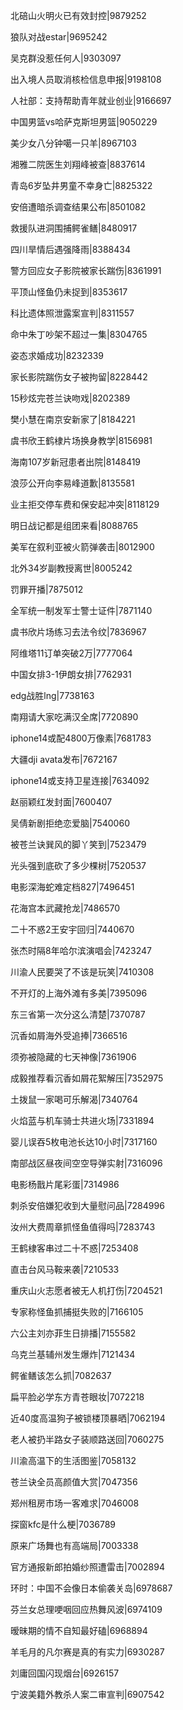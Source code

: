 北碚山火明火已有效封控|9879252

狼队对战estar|9695242

吴克群没惹任何人|9303097

出入境人员取消核检信息申报|9198108

人社部：支持帮助青年就业创业|9166697

中国男篮vs哈萨克斯坦男篮|9050229

美少女八分钟噶一只羊|8967103

湘雅二院医生刘翔峰被查|8837614

青岛6岁坠井男童不幸身亡|8825322

安倍遭暗杀调查结果公布|8501082

救援队进洞围捕鳄雀鳝|8480917

四川旱情后遇强降雨|8388434

警方回应女子影院被家长踹伤|8361991

平顶山怪鱼仍未捉到|8353617

科比遗体照泄露案宣判|8311557

命中朱丁吵架不超过一集|8304765

姿态求婚成功|8232339

家长影院踹伤女子被拘留|8228442

15秒炫完苍兰诀吻戏|8202389

樊小慧在南京安新家了|8184221

虞书欣王鹤棣片场换身教学|8156981

海南107岁新冠患者出院|8148419

浪莎公开向李易峰道歉|8135581

业主拒交停车费和保安起冲突|8118129

明日战记都是组团来看|8088765

美军在叙利亚被火箭弹袭击|8012900

北外34岁副教授离世|8005242

罚罪开播|7875012

全军统一制发军士警士证件|7871140

虞书欣片场练习去法令纹|7836967

阿维塔11订单突破2万|7777064

中国女排3-1伊朗女排|7762931

edg战胜lng|7738163

南翔请大家吃满汉全席|7720890

iphone14或配4800万像素|7681783

大疆dji avata发布|7672167

iphone14或支持卫星连接|7634092

赵丽颖红发封面|7600407

吴倩新剧拒绝恋爱脑|7540060

被苍兰诀巽风的脚丫笑到|7523479

光头强到底砍了多少棵树|7520537

电影深海蛇难定档827|7496451

花海宫本武藏抢龙|7486570

二十不惑2王安宇回归|7440670

张杰时隔8年哈尔滨演唱会|7423247

川渝人民要哭了不该是玩笑|7410308

不开灯的上海外滩有多美|7395096

东三省第一次分这么清楚|7370787

沉香如屑海外受追捧|7366516

须弥被隐藏的七天神像|7361906

成毅推荐看沉香如屑花絮解压|7352975

土拨鼠一家喝可乐解渴|7340764

火焰蓝与机车骑士共进火场|7331894

婴儿误吞5枚电池长达10小时|7317160

南部战区昼夜间空空导弹实射|7316096

电影杨戬片尾彩蛋|7314986

刺杀安倍嫌犯收到大量慰问品|7284996

汝州大费周章抓怪鱼值得吗|7283743

王鹤棣客串过二十不惑|7253408

直击台风马鞍来袭|7210533

重庆山火志愿者被无人机打伤|7204521

专家称怪鱼抓捕挺失败的|7166105

六公主刘亦菲生日排播|7155582

乌克兰基辅州发生爆炸|7121434

鳄雀鳝该怎么抓|7082637

扁平脸必学东方青苍眼妆|7072218

近40度高温狗子被锁楼顶暴晒|7062194

老人被扔半路女子装顺路送回|7060275

川渝高温下的生活图鉴|7058132

苍兰诀全员高颜值大赏|7047356

郑州租房市场一客难求|7046008

探窗kfc是什么梗|7036789

原来广场舞也有高端局|7003338

官方通报新郎拍婚纱照遭雷击|7002894

环时：中国不会像日本偷袭关岛|6978687

芬兰女总理哽咽回应热舞风波|6974109

暧昧期的情不自知最好磕|6968894

羊毛月的凡尔赛是真的有实力|6930287

刘庸回国闪现烟台|6926157

宁波美籍外教杀人案二审宣判|6907542

